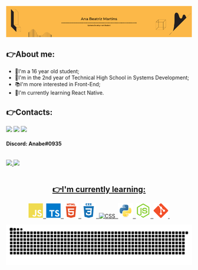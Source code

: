 <div align="center">
<img src="banner.png" tittle="background-banner"/>
<div align="left">
 <h2>👉About me:</h2>
 <div><ul>
    <li>🌱I'm a 16 year old student;</li>
    <li>🌟I'm in the 2nd year of Technical High School in Systems Development;</li>
    <li>📚I'm more interested in Front-End;</li>
    <li>🧩I'm currently learning React Native.</li>
  </ul></div>
 <div>
 <h2>👉Contacts:</h2>
<a href="https://instagram.com/anabe.m_" target="_blank"><img src="https://img.icons8.com/fluency/48/000000/instagram-new.png" target="_blank"/></a>
<a href="mailto:ana_beatriz-martins@estudante.sesisenai.org.br" target="_blank"><img src="https://img.icons8.com/fluency/48/000000/gmail-new.png" target="_blank"/></a>
<a href="https://www.linkedin.com/in/anabe-sc" target="_blank"><img src="https://img.icons8.com/color/48/000000/linkedin-circled--v1.png" target="_blank"/></a><br>    <h4>Discord: Anabe#0935</h4> <br>
 </div>
 
  <div>
<a href="https://github.com/anabmartins">
<img height="180em" src="https://github-readme-stats.vercel.app/api/top-langs/?username=anabmartins&layout=compact&langs_count=7&theme=great-gatsby"/>
<img height="180em" src="https://github-readme-stats.vercel.app/api?username=anabmartins&show_icons=true&theme=great-gatsby&include_all_commits=true&count_private=true"/>
</div>
 </div>
 <br>
 <h2>👉I'm currently learning:</h2>
  <img src="https://github.com/devicons/devicon/blob/master/icons/javascript/javascript-plain.svg" title="JavaScript" alt="JavaScript" width="40" height="40"/>&nbsp;
  <img src="https://github.com/devicons/devicon/blob/master/icons/typescript/typescript-plain.svg" title="TypeScript" alt="TypeScript" width="40" height="40"/>&nbsp;
  <img src="https://github.com/devicons/devicon/blob/master/icons/html5/html5-plain-wordmark.svg" title="HTML5" alt="HTML" width="40" height="40"/>&nbsp;
  <img src="https://github.com/devicons/devicon/blob/master/icons/css3/css3-plain-wordmark.svg" title="CSS3" alt="CSS" width="40" height="40"/>&nbsp;
  <img src="https://cdn.jsdelivr.net/gh/devicons/devicon/icons/bootstrap/bootstrap-original.svg" alt="CSS" width="40" height="40"/>&nbsp;
  <img src="https://github.com/devicons/devicon/blob/master/icons/python/python-original.svg" title="Python" alt="Python" width="40" height="40"/>&nbsp;
  <img src="https://github.com/devicons/devicon/blob/master/icons/nodejs/nodejs-plain.svg" ttitle="NodeJS" alt="NodeJS" width="40" height="40"/>&nbsp;
  <img src="https://github.com/devicons/devicon/blob/master/icons/git/git-plain.svg" title="Git" alt="Git" width="40" height="40"/>&nbsp;
  
  ![Snake animation](https://github.com/anabmartins/anabmartins/blob/output/github-contribution-grid-snake.svg)
